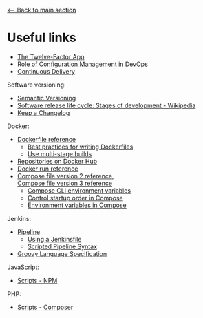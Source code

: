 [<-- Back to main section](../README.md)

# Useful links

- [The Twelve-Factor App](https://12factor.net/)
- [Role of Configuration Management in DevOps](https://www.pluralsight.com/guides/role-of-configuration-management-in-devops)
- [Continuous Delivery](https://continuousdelivery.com/)

Software versioning:

- [Semantic Versioning](https://semver.org)
- [Software release life cycle: Stages of development - Wikipedia](https://en.wikipedia.org/wiki/Software_release_life_cycle#Stages_of_development)
- [Keep a Changelog](https://keepachangelog.com/en/1.0.0/)

Docker:

- [Dockerfile reference](https://docs.docker.com/engine/reference/builder/)
    - [Best practices for writing Dockerfiles](https://docs.docker.com/develop/develop-images/dockerfile_best-practices/)
    - [Use multi-stage builds](https://docs.docker.com/develop/develop-images/multistage-build/)
- [Repositories on Docker Hub](https://docs.docker.com/docker-hub/repos/)
- [Docker run reference](https://docs.docker.com/engine/reference/run/)
- [Compose file version 2 reference](https://docs.docker.com/compose/compose-file/compose-file-v2/),  
  [Compose file version 3 reference](https://docs.docker.com/compose/compose-file/)
    - [Compose CLI environment variables](https://docs.docker.com/compose/reference/envvars/)
    - [Control startup order in Compose](https://docs.docker.com/compose/startup-order/)
    - [Environment variables in Compose](https://docs.docker.com/compose/environment-variables/)

Jenkins:

- [Pipeline](https://jenkins.io/doc/book/pipeline/)
    - [Using a Jenkinsfile](https://jenkins.io/doc/book/pipeline/jenkinsfile/)
    - [Scripted Pipeline Syntax](https://jenkins.io/doc/book/pipeline/syntax/#scripted-pipeline)
- [Groovy Language Specification](http://groovy-lang.org/documentation.html#languagespecification)

JavaScript:

- [Scripts - NPM](https://docs.npmjs.com/misc/scripts)

PHP:

- [Scripts - Composer](https://getcomposer.org/doc/articles/scripts.md)
